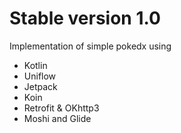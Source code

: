 # Stable version 1.0
Implementation of simple pokedx using
* Kotlin
* Uniflow
* Jetpack
* Koin
* Retrofit & OKhttp3
* Moshi and Glide